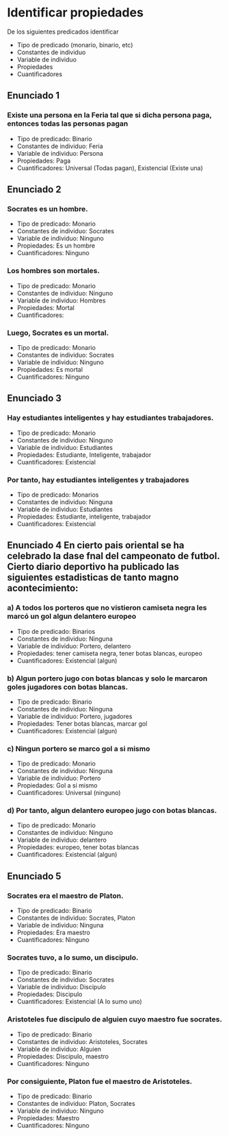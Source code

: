 # Identificar propiedades
De los siguientes predicados identificar

- Tipo de predicado (monario, binario, etc)
- Constantes de individuo 
- Variable de individuo
- Propiedades
- Cuantificadores



## Enunciado 1
### Existe una persona en la Feria tal que si dicha persona paga, entonces todas las personas pagan
- Tipo de predicado: Binario 
- Constantes de individuo: Feria
- Variable de individuo: Persona
- Propiedades: Paga
- Cuantificadores: Universal (Todas pagan), Existencial (Existe una)  

## Enunciado 2
### Socrates es un hombre. 
- Tipo de predicado: Monario
- Constantes de individuo: Socrates
- Variable de individuo: Ninguno
- Propiedades: Es un hombre
- Cuantificadores: Ninguno
  
### Los hombres son mortales. 
- Tipo de predicado: Monario 
- Constantes de individuo: Ninguno
- Variable de individuo: Hombres
- Propiedades: Mortal
- Cuantificadores: 
   
### Luego, Socrates es un mortal.
- Tipo de predicado: Monario
- Constantes de individuo: Socrates
- Variable de individuo: Ninguno
- Propiedades: Es mortal
- Cuantificadores: Ninguno
  
## Enunciado 3 
### Hay estudiantes inteligentes y hay estudiantes trabajadores.
- Tipo de predicado: Monario
- Constantes de individuo: Ninguno
- Variable de individuo: Estudiantes
- Propiedades: Estudiante, Inteligente, trabajador
- Cuantificadores: Existencial
  
### Por tanto, hay estudiantes inteligentes y trabajadores
- Tipo de predicado: Monarios
- Constantes de individuo: Ninguna
- Variable de individuo: Estudiantes
- Propiedades: Estudiante, inteligente, trabajador
- Cuantificadores: Existencial
  
## Enunciado 4 En cierto pais oriental se ha celebrado la dase fnal del campeonato de futbol. Cierto diario deportivo ha publicado las siguientes estadisticas de tanto magno acontecimiento: 
### a) A todos los porteros que no vistieron camiseta negra les marcó un gol algun delantero europeo
- Tipo de predicado: Binarios
- Constantes de individuo: Ninguna
- Variable de individuo: Portero, delantero
- Propiedades: tener camiseta negra, tener botas blancas, europeo
- Cuantificadores: Existencial (algun)
  
### b) Algun portero jugo con botas blancas y solo le marcaron goles jugadores con botas blancas.
- Tipo de predicado: Binario
- Constantes de individuo: Ninguna
- Variable de individuo: Portero, jugadores
- Propiedades: Tener botas blancas, marcar gol
- Cuantificadores: Existencial (algun)
  
### c) Ningun portero se marco gol a si mismo
- Tipo de predicado: Monario
- Constantes de individuo: Ninguna
- Variable de individuo: Portero
- Propiedades: Gol a si mismo
- Cuantificadores: Universal (ninguno)
  
### d) Por tanto, algun delantero europeo jugo con botas blancas.
- Tipo de predicado: Monario
- Constantes de individuo: Ninguno
- Variable de individuo: delantero 
- Propiedades: europeo, tener botas blancas
- Cuantificadores: Existencial (algun)

  
## Enunciado 5 
### Socrates era el maestro de Platon. 
- Tipo de predicado: Binario
- Constantes de individuo: Socrates, Platon
- Variable de individuo: Ninguna
- Propiedades: Era maestro
- Cuantificadores: Ninguno
  
### Socrates tuvo, a lo sumo, un discipulo. 
- Tipo de predicado: Binario
- Constantes de individuo: Socrates
- Variable de individuo: Discipulo
- Propiedades: Discipulo
- Cuantificadores: Existencial (A lo sumo uno)
  
### Aristoteles fue discipulo de alguien cuyo maestro fue socrates. 
- Tipo de predicado: Binario
- Constantes de individuo: Aristoteles, Socrates
- Variable de individuo: Alguien
- Propiedades: Discipulo, maestro
- Cuantificadores: Ninguno
  
### Por consiguiente, Platon fue el maestro de Aristoteles.
- Tipo de predicado: Binario
- Constantes de individuo: Platon, Socrates
- Variable de individuo: Ninguno
- Propiedades: Maestro
- Cuantificadores: Ninguno
